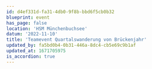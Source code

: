 ```yaml
---
id: d4ef331d-fa31-4db0-9f8b-bbd6f5cb0b32
blueprint: event
has_page: false
location: 'HSM Münchenbuchsee'
datum: '2022-11-10'
title: 'Teamevent Quartalswanderung von Brückenjahr'
updated_by: fa5bd0b4-0b31-446a-8dc4-cb5e69c9b1af
updated_at: 1671705975
is_accordion: true
---
```

